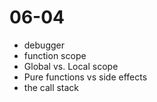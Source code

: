 # 06-04

- debugger
- function scope
- Global vs. Local scope
- Pure functions vs side effects 
- the call stack

